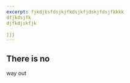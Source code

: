 ```yaml
---
excerpt: fjkdjksfdsjkjfkdsjkfjdskjfdsjfkkkk
dfjkdsjfk
djfkdjskfjk

jjj
---
```

## There is no 

way out
